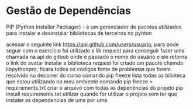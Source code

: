 # Gestão de Dependências
  PIP (Python Installer Packager) - é um gerenciador de pacotes utilizados para instalar 
  e desinstalar bibliotecas de terceiros no pyhton 
  
  acessar o seguinte link https://api.github.com/users/usuario, para pode seguir com 
  o exercício
  foi utilizado a lib request para conseguir fazer uma chamada na api do gitbub onde é passado 
  o nome do usuário e ele retorna o link do avatar
  instalar a biblioteca request
  foi criado um pacote chamdo libpythonpro, ficara todos os códigos fonte de problemas que 
  forem resolvido no decorrer do curso
  comando pip freeze lista todas as bilioteca que estou utilizando no meu ambiente 
  comando pip freeze  > requirements.txt criar o arquivo com todas as depenências do projeto
  pip install requirements.txt utilizar quando for utilizar o projeto sem ter que instalar as 
  dependencias de uma por uma 
